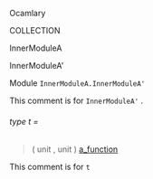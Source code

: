Ocamlary

COLLECTION

InnerModuleA

InnerModuleA'

Module `InnerModuleA.InnerModuleA'`

This comment is for `InnerModuleA'` .

<a id="type-t"></a>

###### type t =

> ( unit , unit ) [a_function](Ocamlary.md#type-a_function)


This comment is for `t`